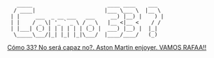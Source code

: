 ```
   _____                        ____ ____    ___  
  / ____|                      |___ \___ \  |__ \ 
 | |     ___  _ __ ___   ___     __) |__) |    ) |
 | |    / _ \| '_ ` _ \ / _ \   |__ <|__ <    / / 
 | |___| (_) | | | | | | (_) |  ___) |__) |  |_|  
  \_____\___/|_| |_| |_|\___/  |____/____/   (_)
```          
                                                
[Cómo 33? No será capaz no?. Aston Martin enjoyer. VAMOS RAFAA!!](https://www.youtube.com/watch?v=oq9HlVE86OA)
